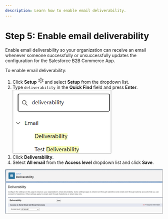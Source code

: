 ```yaml
---
description: Learn how to enable email deliverability.
---
```


# Step 5: Enable email deliverability

Enable email deliverability so your organization can receive an email whenever someone successfully or unsuccessfully updates the configuration for the Salesforce B2B Commerce App.&#x20;

To enable email deliverability:

1. Click **Setup** ![](<../.gitbook/assets/setupicon (8) (2).png>) and select **Setup** from the dropdown list.
2. Type `deliverability` in the **Quick Find** field and press **Enter**. ![](<../.gitbook/assets/Install DR B2B API Connector14.png>)​
3. Click **Deliverability**.
4. Select **All email** from the **Access level** dropdown list and click **Save**.

![](<../.gitbook/assets/Install DR B2B API Connector15.png>)

